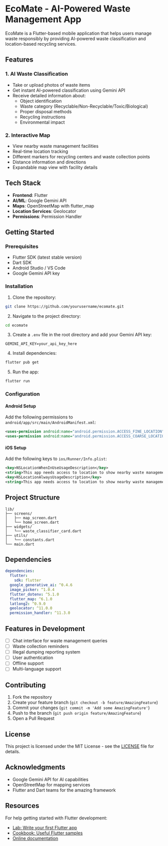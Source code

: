 # EcoMate - AI-Powered Waste Management App

EcoMate is a Flutter-based mobile application that helps users manage waste responsibly by providing AI-powered waste classification and location-based recycling services.

## Features

### 1. AI Waste Classification
- Take or upload photos of waste items
- Get instant AI-powered classification using Gemini API
- Receive detailed information about:
  - Object identification
  - Waste category (Recyclable/Non-Recyclable/Toxic/Biological)
  - Proper disposal methods
  - Recycling instructions
  - Environmental impact

### 2. Interactive Map
- View nearby waste management facilities
- Real-time location tracking
- Different markers for recycling centers and waste collection points
- Distance information and directions
- Expandable map view with facility details

## Tech Stack

- **Frontend**: Flutter
- **AI/ML**: Google Gemini API
- **Maps**: OpenStreetMap with flutter_map
- **Location Services**: Geolocator
- **Permissions**: Permission Handler

## Getting Started

### Prerequisites
- Flutter SDK (latest stable version)
- Dart SDK
- Android Studio / VS Code
- Google Gemini API key

### Installation

1. Clone the repository:
```bash
git clone https://github.com/yourusername/ecomate.git
```

2. Navigate to the project directory:
```bash
cd ecomate
```

3. Create a `.env` file in the root directory and add your Gemini API key:
```env
GEMINI_API_KEY=your_api_key_here
```

4. Install dependencies:
```bash
flutter pub get
```

5. Run the app:
```bash
flutter run
```

### Configuration

#### Android Setup
Add the following permissions to `android/app/src/main/AndroidManifest.xml`:
```xml
<uses-permission android:name="android.permission.ACCESS_FINE_LOCATION" />
<uses-permission android:name="android.permission.ACCESS_COARSE_LOCATION" />
```

#### iOS Setup
Add the following keys to `ios/Runner/Info.plist`:
```xml
<key>NSLocationWhenInUseUsageDescription</key>
<string>This app needs access to location to show nearby waste management centers.</string>
<key>NSLocationAlwaysUsageDescription</key>
<string>This app needs access to location to show nearby waste management centers.</string>
```

## Project Structure

```
lib/
├── screens/
│   ├── map_screen.dart
│   └── home_screen.dart
├── widgets/
│   └── waste_classifier_card.dart
├── utils/
│   └── constants.dart
└── main.dart
```

## Dependencies

```yaml
dependencies:
  flutter:
    sdk: flutter
  google_generative_ai: ^0.4.6
  image_picker: ^1.0.4
  flutter_dotenv: ^5.1.0
  flutter_map: ^6.1.0
  latlong2: ^0.9.0
  geolocator: ^11.0.0
  permission_handler: ^11.3.0
```

## Features in Development

- [ ] Chat interface for waste management queries
- [ ] Waste collection reminders
- [ ] Illegal dumping reporting system
- [ ] User authentication
- [ ] Offline support
- [ ] Multi-language support

## Contributing

1. Fork the repository
2. Create your feature branch (`git checkout -b feature/AmazingFeature`)
3. Commit your changes (`git commit -m 'Add some AmazingFeature'`)
4. Push to the branch (`git push origin feature/AmazingFeature`)
5. Open a Pull Request

## License

This project is licensed under the MIT License - see the [LICENSE](LICENSE) file for details.

## Acknowledgments

- Google Gemini API for AI capabilities
- OpenStreetMap for mapping services
- Flutter and Dart teams for the amazing framework

## Resources

For help getting started with Flutter development:
- [Lab: Write your first Flutter app](https://docs.flutter.dev/get-started/codelab)
- [Cookbook: Useful Flutter samples](https://docs.flutter.dev/cookbook)
- [Online documentation](https://docs.flutter.dev/)
```